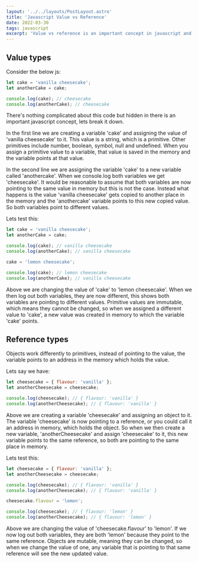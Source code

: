 ```yaml
---
layout: '../../layouts/PostLayout.astro'
title: 'Javascript Value vs Reference'
date: 2022-03-30
tags: javascript
excerpt: 'Value vs reference is an important concept in javascript and can be the source of many bugs if not understood correctly.'
---
```


## Value types

Consider the below js:

```js
let cake = 'vanilla cheesecake';
let anotherCake = cake;

console.log(cake); // cheesecake
console.log(anotherCake); // cheesecake
```

There's nothing complicated about this code but hidden in there is an important javascript concept, lets break it down.

In the first line we are creating a variable 'cake' and assigning the value of 'vanilla cheesecake' to it. This value is a string, which is a primitive. Other primitives include number, boolean, symbol, null and undefined. When you assign a primitive value to a variable, that value is saved in the memory and the variable points at that value. 

In the second line we are assigning the variable 'cake' to a new variable called 'anothercake'. When we console.log both variables we get 'cheesecake'. It would be reasonable to assume that both variables are now pointing to the same value in memory but this is not the case. Instead what happens is the value 'vanilla cheesecake' gets copied to another place in the memory and the 'anothercake' variable points to this new copied value. So both variables point to different values.

Lets test this:

```js
let cake = 'vanilla cheesecake';
let anotherCake = cake;

console.log(cake); // vanilla cheesecake
console.log(anotherCake); // vanilla cheesecake

cake = 'lemon cheesecake';

console.log(cake); // lemon cheesecake
console.log(anotherCake); // vanilla cheesecake
```

Above we are changing the value of 'cake' to 'lemon cheesecake'. When we then log out both variables, they are now different, this shows both variables are pointing to different values. Primitive values are immutable, which means they cannot be changed, so when we assigned a different value to 'cake', a new value was created in memory to which the variable 'cake' points.

## Reference types

Objects work differently to primitives, instead of pointing to the value, the variable points to an address in the memory which holds the value. 

Lets say we have:

```js
let cheesecake = { flavour: 'vanilla' };
let anotherCheesecake = cheesecake;

console.log(cheesecake); // { flavour: 'vanilla' }
console.log(anotherCheesecake); // { flavour: 'vanilla' }
```

Above we are creating a variable 'cheesecake' and assigning an object to it. The variable 'cheesecake' is now pointing to a reference, or you could call it an address in memory, which holds the object. So when we then create a new variable, 'anotherCheesecake' and assign 'cheesecake' to it, this new variable points to the same reference, so both are pointing to the same place in memory.

Lets test this:

```js
let cheesecake = { flavour: 'vanilla' };
let anotherCheesecake = cheesecake;

console.log(cheesecake); // { flavour: 'vanilla' }
console.log(anotherCheesecake); // { flavour: 'vanilla' }

cheesecake.flavour = 'lemon';

console.log(cheesecake); // { flavour: 'lemon' }
console.log(anotherCheesecake); // { flavour: 'lemon' }
```

Above we are changing the value of 'cheesecake.flavour' to 'lemon'. If we now log out both variables, they are both 'lemon' because they point to the same reference. Objects are mutable, meaning they can be changed, so when we change the value of one, any variable that is pointing to that same reference will see the new updated value.


